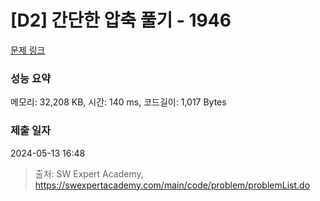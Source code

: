 # [D2] 간단한 압축 풀기 - 1946 

[문제 링크](https://swexpertacademy.com/main/code/problem/problemDetail.do?contestProbId=AV5PmkDKAOMDFAUq) 

### 성능 요약

메모리: 32,208 KB, 시간: 140 ms, 코드길이: 1,017 Bytes

### 제출 일자

2024-05-13 16:48



> 출처: SW Expert Academy, https://swexpertacademy.com/main/code/problem/problemList.do